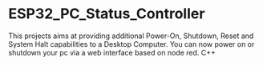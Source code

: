 # ESP32_PC_Status_Controller
This projects aims at providing additional Power-On, Shutdown, Reset and System Halt capabilities to a Desktop Computer. You can now power on or shutdown your pc via a web interface based on node red.   C++

